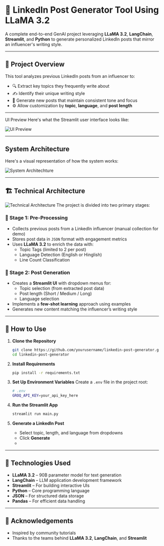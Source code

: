 
# 📢 LinkedIn Post Generator Tool Using LLaMA 3.2

A complete end-to-end GenAI project leveraging **LLaMA 3.2**, **LangChain**, **Streamlit**, and **Python** to generate personalized LinkedIn posts that mirror an influencer's writing style.

---

## 📌 Project Overview

This tool analyzes previous LinkedIn posts from an influencer to:

- 🔍 Extract key topics they frequently write about  
- ✍️ Identify their unique writing style  
- 🧠 Generate new posts that maintain consistent tone and focus  
- ⚙️ Allow customization by **topic**, **language**, and **post length**


---

UI Preview
Here's what the Streamlit user interface looks like:

![UI Preview](images/system_architecture.png)

---

## System Architecture
Here's a visual representation of how the system works:

![System Architechture](path_or_url_to_image)



---

## 🏗️ Technical Architecture

![Technical Architecture](images/system_architecture.png)
The project is divided into two primary stages:

### 🔹 Stage 1: Pre-Processing

- Collects previous posts from a LinkedIn influencer (manual collection for demo)
- Stores post data in `JSON` format with engagement metrics
- Uses **LLaMA 3.2** to enrich the data with:
  - Topic Tags (limited to 2 per post)
  - Language Detection (English or Hinglish)
  - Line Count Classification

### 🔹 Stage 2: Post Generation

- Creates a **Streamlit UI** with dropdown menus for:
  - Topic selection (from extracted post data)
  - Post length (Short / Medium / Long)
  - Language selection
- Implements a **few-shot learning** approach using examples
- Generates new content matching the influencer’s writing style


---

## 🚀 How to Use

1. **Clone the Repository**
   ```bash
   git clone https://github.com/yourusername/linkedin-post-generator.git
   cd linkedin-post-generator
   ```

2. **Install Requirements**
   ```bash
   pip install -r requirements.txt
   ```

3. **Set Up Environment Variables**
   Create a `.env` file in the project root:
   ```bash
   # .env
   GROQ_API_KEY=your_api_key_here
   ```

4. **Run the Streamlit App**
   ```bash
   streamlit run main.py
   ```

5. **Generate a LinkedIn Post**
   - Select topic, length, and language from dropdowns
   - Click **Generate**
   - 

---

## 🧰 Technologies Used

- **LLaMA 3.2** – 90B parameter model for text generation  
- **LangChain** – LLM application development framework  
- **Streamlit** – For building interactive UIs  
- **Python** – Core programming language  
- **JSON** – For structured data storage  
- **Pandas** – For efficient data handling  

---


## 🙏 Acknowledgements

- Inspired by community tutorials  
- Thanks to the teams behind **LLaMA 3.2**, **LangChain**, and **Streamlit**
